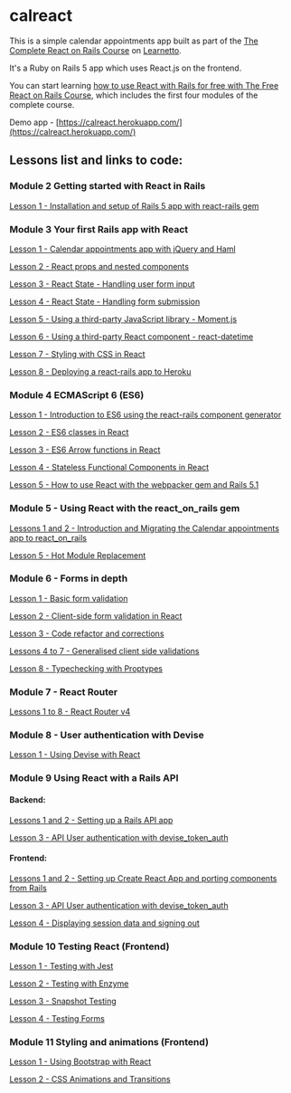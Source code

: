 # calreact

This is a simple calendar appointments app built as part of the [The Complete React on Rails Course](https://learnetto.com/users/hrishio/courses/the-complete-react-on-rails-5-course) on [Learnetto](https://learnetto.com).

It's a Ruby on Rails 5 app which uses React.js on the frontend.

You can start learning [how to use React with Rails for free with The Free React on Rails Course](https://learnetto.com/users/hrishio/courses/the-free-react-on-rails-course), which includes the first four modules of the complete course.

Demo app - [https://calreact.herokuapp.com/](https://calreact.herokuapp.com/)

## Lessons list and links to code:

### Module 2 Getting started with React in Rails

[Lesson 1 - Installation and setup of Rails 5 app with react-rails gem](https://github.com/learnetto/calreact/tree/lesson-2.1)

### Module 3 Your first Rails app with React

[Lesson 1 - Calendar appointments app with jQuery and Haml](https://github.com/learnetto/calreact/tree/lesson-3.1)

[Lesson 2 - React props and nested components](https://github.com/learnetto/calreact/tree/lesson-3.2)

[Lesson 3 - React State - Handling user form input](https://github.com/learnetto/calreact/tree/lesson-3.3)

[Lesson 4 - React State - Handling form submission](https://github.com/learnetto/calreact/tree/lesson-3.4)

[Lesson 5 - Using a third-party JavaScript library - Moment.js](https://github.com/learnetto/calreact/tree/lesson-3.5)

[Lesson 6 - Using a third-party React component - react-datetime](https://github.com/learnetto/calreact/tree/lesson-3.6)

[Lesson 7 - Styling with CSS in React](https://github.com/learnetto/calreact/tree/lesson-3.7)

[Lesson 8 - Deploying a react-rails app to Heroku](https://github.com/learnetto/calreact/tree/lesson-3.8)

### Module 4 ECMAScript 6 (ES6)

[Lesson 1 - Introduction to ES6 using the react-rails component generator](https://github.com/learnetto/calreact/tree/lesson-4.1-4.3)

[Lesson 2 - ES6 classes in React](https://github.com/learnetto/calreact/tree/lesson-4.1-4.3)

[Lesson 3 - ES6 Arrow functions in React](https://github.com/learnetto/calreact/tree/lesson-4.1-4.3)

[Lesson 4 - Stateless Functional Components in React](https://github.com/learnetto/calreact/tree/lesson-4.4)

[Lesson 5 - How to use React with the webpacker gem and Rails 5.1](https://github.com/learnetto/calreact/tree/lesson-4.5)

### Module 5 - Using React with the react_on_rails gem

[Lessons 1 and 2 - Introduction and Migrating the Calendar appointments app to react_on_rails](https://github.com/learnetto/calreact/tree/calreact-ror)

[Lesson 5 - Hot Module Replacement](https://github.com/learnetto/calreact/tree/hmr)

### Module 6 - Forms in depth

[Lesson 1 - Basic form validation](https://github.com/learnetto/calreact/tree/m6l1-rails-validation)

[Lesson 2 - Client-side form validation in React](https://github.com/learnetto/calreact/tree/m6l2-title-validation-in-react)

[Lesson 3 - Code refactor and corrections](https://github.com/learnetto/calreact/tree/m6l3-refactor)

[Lessons 4 to 7 - Generalised client side validations](https://github.com/learnetto/calreact/tree/m6l7-generalised-validations)

[Lesson 8 - Typechecking with Proptypes](https://github.com/learnetto/calreact/tree/m6l8-proptypes)

### Module 7 - React Router

[Lessons 1 to 8 - React Router v4](https://github.com/learnetto/calreact/tree/m7-react-router)

### Module 8 - User authentication with Devise

[Lesson 1 - Using Devise with React](https://github.com/learnetto/calreact/tree/m8-devise)

### Module 9 Using React with a Rails API

#### Backend:

[Lessons 1 and 2 - Setting up a Rails API app](https://github.com/learnetto/calreact/tree/m9l1-rails-api)

[Lesson 3 - API User authentication with devise_token_auth](https://github.com/learnetto/calreact/tree/m9l3-devise-token-auth)

#### Frontend:

[Lessons 1 and 2 - Setting up Create React App and porting components from Rails](https://github.com/learnetto/calreact-frontend/tree/m9l2-port-components)

[Lesson 3 - API User authentication with devise_token_auth](https://github.com/learnetto/contend/tree/m9l3-login)

[Lesson 4 - Displaying session data and signing out](https://github.com/learnetto/calreact-frontend/tree/m9l4-sign-out)

### Module 10 Testing React (Frontend)

[Lesson 1 - Testing with Jest](https://github.com/learnetto/calreact-frontend/tree/m10l1-jest)

[Lesson 2 - Testing with Enzyme](https://github.com/learnetto/calreact-frontend/tree/m10l2-enzyme)

[Lesson 3 - Snapshot Testing](https://github.com/learnetto/calreact-frontend/tree/m10l3-snapshot-testing)

[Lesson 4 - Testing Forms](https://github.com/learnetto/calreact-frontend/tree/m10l4-testing-forms)

### Module 11 Styling and animations (Frontend)

[Lesson 1 - Using Bootstrap with React](https://github.com/learnetto/calreact-frontend/tree/m11l1-bootstrap)

[Lesson 2 - CSS Animations and Transitions](https://github.com/learnetto/calreact-frontend/tree/m11l2-transitions)
